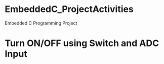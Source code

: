 # EmbeddedC_ProjectActivities
Embedded C Programming Project

# Turn ON/OFF using Switch and ADC Input
